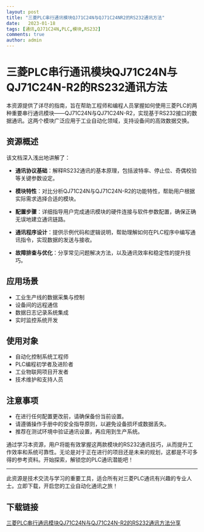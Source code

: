 ```yaml
---
layout: post
title: "三菱PLC串行通讯模块QJ71C24N与QJ71C24NR2的RS232通讯方法"
date:   2023-01-18
tags: [通讯,QJ71C24N,PLC,模块,RS232]
comments: true
author: admin
---
```

# 三菱PLC串行通讯模块QJ71C24N与QJ71C24N-R2的RS232通讯方法

本资源提供了详尽的指南，旨在帮助工程师和编程人员掌握如何使用三菱PLC的两种重要串行通讯模块——QJ71C24N与QJ71C24N-R2，实现基于RS232接口的数据通讯。这两个模块广泛应用于工业自动化领域，支持设备间的高效数据交换。

## 资源概述

该文档深入浅出地讲解了：

- **通讯协议基础**：解释RS232通讯的基本原理，包括波特率、停止位、奇偶校验等关键参数设定。
  
- **模块特性**：对比分析QJ71C24N与QJ71C24N-R2的功能特性，帮助用户根据实际需求选择合适的模块。

- **配置步骤**：详细指导用户完成通讯模块的硬件连接与软件参数配置，确保正确无误地建立通讯链路。

- **通讯程序设计**：提供示例代码和逻辑说明，帮助理解如何在PLC程序中编写通讯指令，实现数据的发送与接收。

- **故障排查与优化**：分享常见问题解决方法，以及通讯效率和稳定性的提升技巧。

## 应用场景

- 工业生产线的数据采集与控制
- 设备间的远程通信
- 数据日志记录系统集成
- 实时监控系统开发

## 使用对象

- 自动化控制系统工程师
- PLC编程初学者及进阶者
- 工业物联网项目开发者
- 技术维护和支持人员

## 注意事项

- 在进行任何配置更改前，请确保备份当前设置。
- 请遵循操作手册中的安全指导原则，以避免设备损坏或数据丢失。
- 推荐在测试环境中验证通讯设置，再应用到生产系统。

通过学习本资源，用户将能有效掌握这两款模块的RS232通讯技巧，从而提升工作效率和系统可靠性。无论是对于正在进行的项目还是未来的规划，这都是不可多得的参考资料。开始探索，解锁您的PLC通讯潜能吧！

---

此资源是技术交流与学习的重要工具，适合所有对三菱PLC通讯有兴趣的专业人士。立即下载，开启您的工业自动化通讯之旅！

## 下载链接

[三菱PLC串行通讯模块QJ71C24N与QJ71C24N-R2的RS232通讯方法分享](https://pan.quark.cn/s/60e87f3e1095)